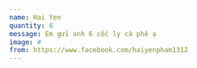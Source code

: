 ```yaml
---
name: Hai Yen
quantity: 6
message: Em gửi anh 6 cốc ly cà phê ạ
image: #
from: https://www.facebook.com/haiyenpham1312
---
```

